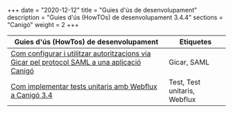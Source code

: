 +++
date        = "2020-12-12"
title       = "Guies d'ús de desenvolupament"
description = "Guies d'ús (HowTOs) de desenvolupament 3.4.4"
sections    = "Canigó"
weight        = 2
+++

| Guies d'ús (HowTos) de desenvolupament                                                                                                                                       | Etiquetes                            |
|-------------------------------------------------------------------------------------------------------------------------------------------------------------------------    |---------------------------------    |
| [Com configurar i utilitzar autoritzacions via Gicar pel protocol SAML a una aplicació Canigó](/howtos/2020-03-27-Howto-utilitzacio_autoritzacio_Gicar_SAML_Canigo/)      | Gicar, SAML                       |
| [Com implementar tests unitaris amb Webflux a Canigó 3.4](/howtos/2019-07-24-Howto-Test_unitaris_webflux_canigo_3_4/)                                                     | Test, Test unitaris, Webflux      |
